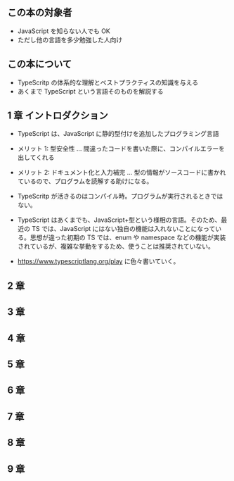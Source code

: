 ## この本の対象者

- JavaScript を知らない人でも OK
- ただし他の言語を多少勉強した人向け

## この本について

- TypeScritp の体系的な理解とベストプラクティスの知識を与える
- あくまで TypeScript という言語そのものを解説する

## 1 章 イントロダクション

- TypeScript は、JavaScript に静的型付けを追加したプログラミング言語
- メリット 1: 型安全性 ... 間違ったコードを書いた際に、コンパイルエラーを出してくれる
- メリット 2: ドキュメント化と入力補完 ... 型の情報がソースコードに書かれているので、プログラムを読解する助けになる。
- TypeScritp が活きるのはコンパイル時。プログラムが実行されるときではない。

- TypeScript はあくまでも、JavaScript+型という様相の言語。そのため、最近の TS では、JavaScript にはない独自の機能は入れないことになっている。思想が違った初期の TS では、enum や namespace などの機能が実装されているが、複雑な挙動をするため、使うことは推奨されていない。

- https://www.typescriptlang.org/play に色々書いていく。

## 2 章

## 3 章

## 4 章

## 5 章

## 6 章

## 7 章

## 8 章

## 9 章
